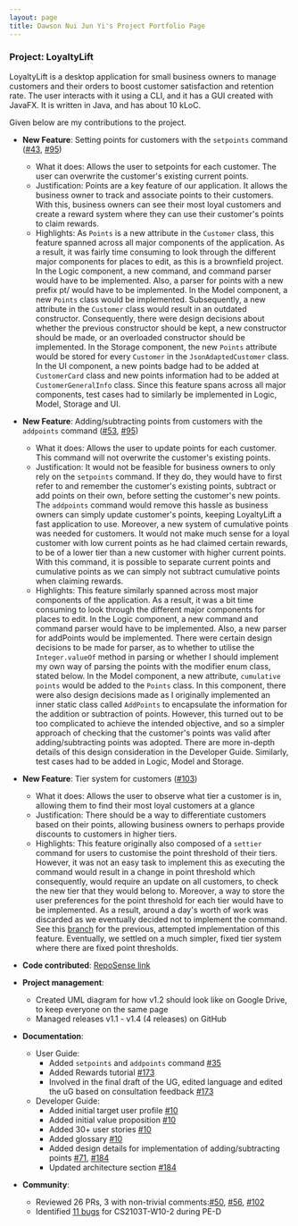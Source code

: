 ```yaml
---
layout: page
title: Dawson Nui Jun Yi's Project Portfolio Page
---
```


### Project: LoyaltyLift

LoyaltyLift is a desktop application for small business owners to manage customers and their orders to boost customer satisfaction and retention rate. The user interacts with it using a CLI, and it has a GUI created with JavaFX. It is written in Java, and has about 10 kLoC.

Given below are my contributions to the project.

* **New Feature**: Setting points for customers with the `setpoints` command ([\#43](https://github.com/AY2223S2-CS2103T-T09-3/tp/pull/43), [\#95](https://github.com/AY2223S2-CS2103T-T09-3/tp/pull/95))
  * What it does: Allows the user to setpoints for each customer. The user can overwrite the customer's existing current points.
  * Justification: Points are a key feature of our application. It allows the business owner to track and associate points to their customers. With this, business owners can see their most loyal customers and create a reward system where they can use their customer's points to claim rewards. 
  * Highlights: As `Points` is a new attribute in the `Customer` class, this feature spanned across all major components of the application. As a result, it was fairly time consuming to look through the different major components for places to edit, as this is a brownfield project.
  In the Logic component, a new command, and command parser would have to be implemented. Also, a parser for points with a new prefix pt/ would have to be implemented.
  In the Model component, a new `Points` class would be implemented. Subsequently, a new attribute in the `Customer` class would result in an outdated constructor. Consequently, there were design decisions about whether the previous constructor should be kept, a new constructor should be made, or an overloaded constructor should be implemented.
  In the Storage component, the new `Points` attribute would be stored for every `Customer` in the `JsonAdaptedCustomer` class.
  In the UI component, a new points badge had to be added at `CustomerCard` class and new points information had to be added at `CustomerGeneralInfo` class.
  Since this feature spans across all major components, test cases had to similarly be implemented in Logic, Model, Storage and UI.

* **New Feature**: Adding/subtracting points from customers with the `addpoints` command ([\#53](https://github.com/AY2223S2-CS2103T-T09-3/tp/pull/53), [\#95](https://github.com/AY2223S2-CS2103T-T09-3/tp/pull/95))
  * What it does: Allows the user to update points for each customer. This command will not overwrite the customer's existing points. 
  * Justification: It would not be feasible for business owners to only rely on the `setpoints` command. If they do, they would have to first refer to and remember the customer's existing points, subtract or add points on their own, before setting the customer's new points. The `addpoints` command would remove this hassle as business owners can simply update customer's points, keeping LoyaltyLift a fast application to use.
  Moreover, a new system of cumulative points was needed for customers. It would not make much sense for a loyal customer with low current points as he had claimed certain rewards, to be of a lower tier than a new customer with higher current points. With this command, it is possible to separate current points and cumulative points as we can simply not subtract cumulative points when claiming rewards.
  * Highlights: This feature similarly spanned across most major components of the application. As a result, it was a bit time consuming to look through the different major components for places to edit.
  In the Logic component, a new command and command parser would have to be implemented. Also, a new parser for addPoints would be implemented. There were certain design decisions to be made for parser, as to whether to utilise the `Integer.valueOf` method in parsing or whether I should implement my own way of parsing the points with the modifier enum class, stated below.
  In the Model component, a new attribute, `cumulative points` would be added to the `Points` class. In this component, there were also design decisions made as I originally implemented an inner static class called `AddPoints` to encapsulate the information for the addition or subtraction of points. However, this turned out to be too complicated to achieve the intended objective, and so a simpler approach of checking that the customer's points was valid after adding/subtracting points was adopted. There are more in-depth details of this design consideration in the Developer Guide.
  Similarly, test cases had to be added in Logic, Model and Storage.

* **New Feature**: Tier system for customers ([\#103](https://github.com/AY2223S2-CS2103T-T09-3/tp/pull/103))
  * What it does: Allows the user to observe what tier a customer is in, allowing them to find their most loyal customers at a glance
  * Justification: There should be a way to differentiate customers based on their points, allowing business owners to perhaps provide discounts to customers in higher tiers.
  * Highlights: This feature originally also composed of a `settier` command for users to customise the point threshold of their tiers. However, it was not an easy task to implement this as executing the command would result in a change in point threshold which consequently, would require an update on all customers, to check the new tier that they would belong to. Moreover, a way to store the user preferences for the point threshold for each tier would have to be implemented. As a result, around a day's worth of work was discarded as we eventually decided not to implement the command. See this [branch](https://github.com/Infrix/tp/tree/branch-set-tier-command) for the previous, attempted implementation of this feature. Eventually, we settled on a much simpler, fixed tier system where there are fixed point thresholds.

* **Code contributed**: [RepoSense link](https://nus-cs2103-ay2223s2.github.io/tp-dashboard/?search=Infrix&breakdown=true)

* **Project management**:
  * Created UML diagram for how v1.2 should look like on Google Drive, to keep everyone on the same page
  * Managed releases v1.1 - v1.4 (4 releases) on GitHub

* **Documentation**:
  * User Guide:
    * Added `setpoints` and `addpoints` command [\#35](https://github.com/AY2223S2-CS2103T-T09-3/tp/pull/35)
    * Added Rewards tutorial [\#173](https://github.com/AY2223S2-CS2103T-T09-3/tp/pull/173)
    * Involved in the final draft of the UG, edited language and edited the uG based on consultation feedback [\#173](https://github.com/AY2223S2-CS2103T-T09-3/tp/pull/173)
  * Developer Guide:
    * Added initial target user profile [\#10](https://github.com/AY2223S2-CS2103T-T09-3/tp/pull/10)
    * Added initial value proposition [\#10](https://github.com/AY2223S2-CS2103T-T09-3/tp/pull/10)
    * Added 30+ user stories [\#10](https://github.com/AY2223S2-CS2103T-T09-3/tp/pull/10)
    * Added glossary [\#10](https://github.com/AY2223S2-CS2103T-T09-3/tp/pull/10)
    * Added design details for implementation of adding/subtracting points [\#71](https://github.com/AY2223S2-CS2103T-T09-3/tp/pull/71), [\#184](https://github.com/AY2223S2-CS2103T-T09-3/tp/pull/184)
    * Updated architecture section [\#184](https://github.com/AY2223S2-CS2103T-T09-3/tp/pull/184)

* **Community**:
  * Reviewed 26 PRs, 3 with non-trivial comments:[\#50](https://github.com/AY2223S2-CS2103T-T09-3/tp/pull/50), [\#56](https://github.com/AY2223S2-CS2103T-T09-3/tp/pull/56), [\#102](https://github.com/AY2223S2-CS2103T-T09-3/tp/pull/102)
  * Identified [11 bugs](https://github.com/Infrix/ped/issuess) for CS2103T-W10-2 during PE-D